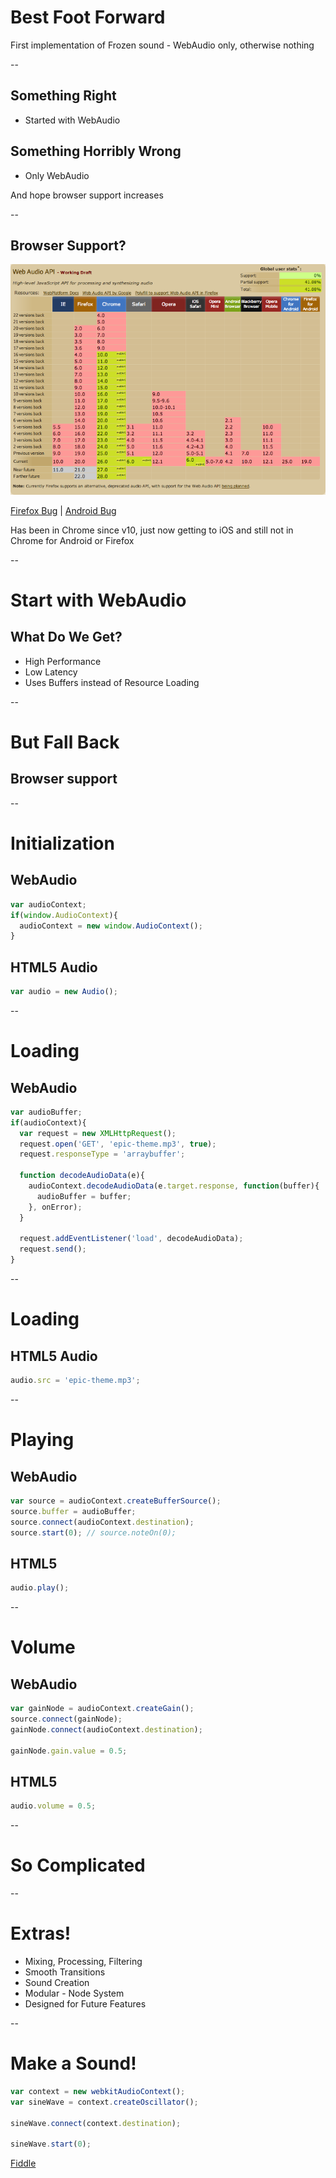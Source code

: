 # Best Foot Forward

<aside class="notes">
  First implementation of Frozen sound - WebAudio only, otherwise nothing
</aside>

--

## Something Right

<ul class="fragment">
  <li>Started with WebAudio</li>
</ul>

<h2 class="fragment">Something Horribly Wrong</h2>

<ul class="fragment">
  <li>Only WebAudio</li>
</ul>

<aside class="notes">
  And hope browser support increases
</aside>

--

## Browser Support?

![WebAudio Support](img/webaudio_support.png)

[Firefox Bug](https://bugzilla.mozilla.org/show_bug.cgi?id=779297) | [Android Bug](https://code.google.com/p/chromium/issues/detail?id=112930)

<aside class="notes">
  Has been in Chrome since v10, just now getting to iOS and still not in Chrome for Android or Firefox
</aside>

--

# Start with WebAudio

## What Do We Get?

* High Performance
* Low Latency
* Uses Buffers instead of Resource Loading

--

# But Fall Back

## Browser support

--

# Initialization

## WebAudio

```javascript
var audioContext;
if(window.AudioContext){
  audioContext = new window.AudioContext();
}
```

## HTML5 Audio

```javascript
var audio = new Audio();
```

--

# Loading

## WebAudio

```javascript
var audioBuffer;
if(audioContext){
  var request = new XMLHttpRequest();
  request.open('GET', 'epic-theme.mp3', true);
  request.responseType = 'arraybuffer';

  function decodeAudioData(e){
    audioContext.decodeAudioData(e.target.response, function(buffer){
      audioBuffer = buffer;
    }, onError);
  }

  request.addEventListener('load', decodeAudioData);
  request.send();
}
```

--

# Loading

## HTML5 Audio

```javascript
audio.src = 'epic-theme.mp3';
```

--

# Playing

## WebAudio

```javascript
var source = audioContext.createBufferSource();
source.buffer = audioBuffer;
source.connect(audioContext.destination);
source.start(0); // source.noteOn(0);
```

## HTML5

```javascript
audio.play();
```

--

# Volume

## WebAudio

```javascript
var gainNode = audioContext.createGain();
source.connect(gainNode);
gainNode.connect(audioContext.destination);

gainNode.gain.value = 0.5;
```

## HTML5

```javascript
audio.volume = 0.5;
```

--

# So Complicated

--

# Extras!

* Mixing, Processing, Filtering
* Smooth Transitions
* Sound Creation
* Modular - Node System
* Designed for Future Features

--

# Make a Sound!

```javascript
var context = new webkitAudioContext();
var sineWave = context.createOscillator();

sineWave.connect(context.destination);

sineWave.start(0);
```
[Fiddle](http://jsfiddle.net/phated/WhUbJ/)
